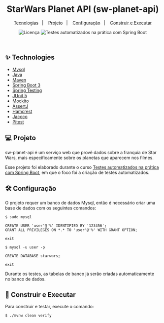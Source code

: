 <h1 align="center">
  StarWars Planet API (sw-planet-api)
</h1>

<p align="center">
  <a href="#-technologies">Tecnologias</a>&nbsp;&nbsp;&nbsp;|&nbsp;&nbsp;&nbsp;
  <a href="#-project">Projeto</a>&nbsp;&nbsp;&nbsp;|&nbsp;&nbsp;&nbsp;
  <a href="#-configuration">Configuração</a>&nbsp;&nbsp;&nbsp;|&nbsp;&nbsp;&nbsp;
  <a href="#-developing">Construir e Executar</a>
</p>

<p align="center">
  <img alt="Licença" src="https://img.shields.io/static/v1?label=Licença&message=MIT&color=8257E5&labelColor=000000">
  <img src="https://img.shields.io/static/v1?label=Curso na Udemy&message=Testes automatizados na prática com Spring Boot&color=8257E5&labelColor=000000" alt="Testes automatizados na prática com Spring Boot" />
</p>

<br>

## ✨ Technologies

- [Mysql](https://dev.mysql.com/downloads/mysql/)
- [Java](https://www.oracle.com/java/technologies/downloads/)
- [Maven](https://maven.apache.org/download.cgi)
- [Spring Boot 3](https://spring.io/projects/spring-boot)
- [Spring Testing](https://docs.spring.io/spring-framework/docs/current/reference/html/testing.html#testing-introduction)
- [JUnit 5](https://junit.org/junit5/docs/current/user-guide/)
- [Mockito](https://site.mockito.org)
- [AssertJ](https://github.com/assertj/assertj)
- [Hamcrest](http://hamcrest.org/JavaHamcrest/)
- [Jacoco](https://github.com/jacoco/jacoco)
- [Pitest](https://pitest.org)

## 💻 Projeto

sw-planet-api é um serviço web que provê dados sobre a franquia de Star Wars, mais especificamente sobre os planetas que aparecem nos filmes.

Esse projeto foi elaborado durante o curso [Testes automatizados na prática com Spring Boot](https://www.udemy.com/course/testes-automatizados-na-pratica-com-spring-boot/?referralCode=7F6C5AA14AE558497FE0), em que o foco foi a criação de testes automatizados.

## 🛠️ Configuração

O projeto requer um banco de dados Mysql, então é necessário criar uma base de dados com os seguintes comandos:

```
$ sudo mysql

CREATE USER 'user'@'%' IDENTIFIED BY '123456';
GRANT ALL PRIVILEGES ON *.* TO 'user'@'%' WITH GRANT OPTION;

exit

$ mysql -u user -p

CREATE DATABASE starwars;

exit
```

Durante os testes, as tabelas de banco já serão criadas automaticamente no banco de dados.

## 🚀 Construir e Executar

Para construir e testar, execute o comando:

```sh
$ ./mvnw clean verify
```
